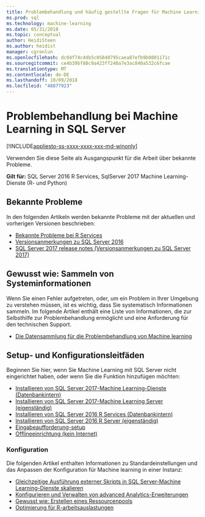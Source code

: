 ```yaml
---
title: Problembehandlung und häufig gestellte Fragen für Machine Learning in SQL Server | Microsoft-Dokumentation
ms.prod: sql
ms.technology: machine-learning
ms.date: 05/31/2018
ms.topic: conceptual
author: HeidiSteen
ms.author: heidist
manager: cgronlun
ms.openlocfilehash: dc04f74c4db5c05840795caea87efb9b0001171c
ms.sourcegitcommit: ce4b39bf88c9a423ff240a7e3ac840a532c6fcae
ms.translationtype: MT
ms.contentlocale: de-DE
ms.lasthandoff: 10/09/2018
ms.locfileid: "48877923"
---
```

# <a name="troubleshoot-machine-learning-in-sql-server"></a>Problembehandlung bei Machine Learning in SQL Server
[!INCLUDE[appliesto-ss-xxxx-xxxx-xxx-md-winonly](../includes/appliesto-ss-xxxx-xxxx-xxx-md-winonly.md)]

Verwenden Sie diese Seite als Ausgangspunkt für die Arbeit über bekannte Probleme.

**Gilt für:** SQL Server 2016 R Services, SqlServer 2017 Machine Learning-Dienste (R- und Python)

## <a name="known-issues"></a>Bekannte Probleme

In den folgenden Artikeln werden bekannte Probleme mit der aktuellen und vorherigen Versionen beschrieben:

+ [Bekannte Probleme bei R Services](../advanced-analytics/known-issues-for-sql-server-machine-learning-services.md)
+ [Versionsanmerkungen zu SQL Server 2016](../sql-server/sql-server-2016-release-notes.md)
+ [SQL Server 2017 release notes (Versionsanmerkungen zu SQL Server 2017)](../sql-server/sql-server-2017-release-notes.md)

## <a name="how-to-gather-system-information"></a>Gewusst wie: Sammeln von Systeminformationen

Wenn Sie einen Fehler aufgetreten, oder, um ein Problem in Ihrer Umgebung zu verstehen müssen, ist es wichtig, dass Sie systematisch Informationen sammeln. Im folgende Artikel enthält eine Liste von Informationen, die zur Selbsthilfe zur Problembehandlung ermöglicht und eine Anforderung für den technischen Support.

+ [Die Datensammlung für die Problembehandlung von Machine learning](data-collection-ml-troubleshooting-process.md)

## <a name="setup-and-configuration-guides"></a>Setup- und Konfigurationsleitfäden

Beginnen Sie hier, wenn Sie Machine Learning mit SQL Server nicht eingerichtet haben, oder wenn Sie die Funktion hinzufügen möchten:

+ [Installieren von SQL Server 2017-Machine Learning-Dienste (Datenbankintern)](install/sql-machine-learning-services-windows-install.md)
+ [Installieren von SQL Server 2017-Machine Learning Server (eigenständig)](install/sql-machine-learning-standalone-windows-install.md)
+ [Installieren von SQL Server 2016 R Services (Datenbankintern)](install/sql-r-services-windows-install.md)
+ [Installieren von SQL Server 2016 R Server (eigenständig)](install/sql-r-standalone-windows-install.md)
+ [Eingabeaufforderung-setup](install/sql-ml-component-commandline-install.md)
+ [Offlineeinrichtung (kein Internet)](install/sql-ml-component-install-without-internet-access.md)

### <a name="configuration"></a>Konfiguration

Die folgenden Artikel enthalten Informationen zu Standardeinstellungen und das Anpassen der Konfiguration für Machine learning in einer Instanz:

+ [Gleichzeitige Ausführung externer Skripts in SQL Server-Machine Learning-Dienste skalieren](administration/modify-user-account-pool.md)   
+ [Konfigurieren und Verwalten von advanced Analytics-Erweiterungen](r/configure-and-manage-advanced-analytics-extensions.md)  
+ [Gewusst wie: Erstellen eines Ressourcenpools](r/how-to-create-a-resource-pool-for-r.md)
+ [Optimierung für R-arbeitsauslastungen](r/operationalizing-your-r-code.md)
